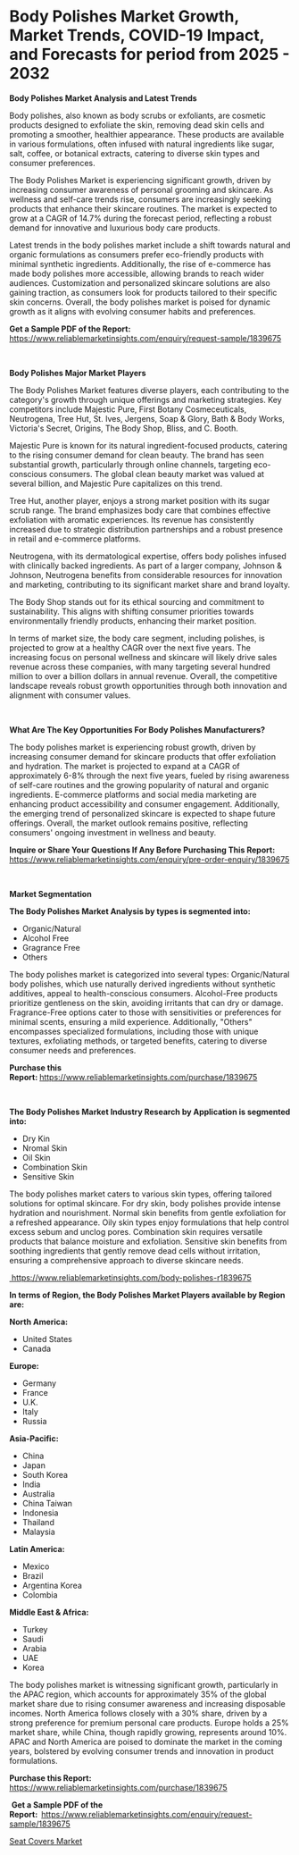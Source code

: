<p><h1>Body Polishes Market Growth, Market Trends, COVID-19 Impact, and Forecasts for period from 2025 - 2032</h1></p><p><strong>Body Polishes Market Analysis and Latest Trends</strong></p>
<p><p>Body polishes, also known as body scrubs or exfoliants, are cosmetic products designed to exfoliate the skin, removing dead skin cells and promoting a smoother, healthier appearance. These products are available in various formulations, often infused with natural ingredients like sugar, salt, coffee, or botanical extracts, catering to diverse skin types and consumer preferences.</p><p>The Body Polishes Market is experiencing significant growth, driven by increasing consumer awareness of personal grooming and skincare. As wellness and self-care trends rise, consumers are increasingly seeking products that enhance their skincare routines. The market is expected to grow at a CAGR of 14.7% during the forecast period, reflecting a robust demand for innovative and luxurious body care products.</p><p>Latest trends in the body polishes market include a shift towards natural and organic formulations as consumers prefer eco-friendly products with minimal synthetic ingredients. Additionally, the rise of e-commerce has made body polishes more accessible, allowing brands to reach wider audiences. Customization and personalized skincare solutions are also gaining traction, as consumers look for products tailored to their specific skin concerns. Overall, the body polishes market is poised for dynamic growth as it aligns with evolving consumer habits and preferences.</p></p>
<p><strong>Get a Sample PDF of the Report:&nbsp;</strong> <a href="https://www.reliablemarketinsights.com/enquiry/request-sample/1839675?utm_campaign=2112&utm_medium=2&utm_source=Github&utm_content=ia&utm_term=04042025&utm_id=body-polishes">https://www.reliablemarketinsights.com/enquiry/request-sample/1839675</a></p>
<p>&nbsp;</p>
<p><strong>Body Polishes Major Market Players</strong></p>
<p><p>The Body Polishes Market features diverse players, each contributing to the category's growth through unique offerings and marketing strategies. Key competitors include Majestic Pure, First Botany Cosmeceuticals, Neutrogena, Tree Hut, St. Ives, Jergens, Soap & Glory, Bath & Body Works, Victoria's Secret, Origins, The Body Shop, Bliss, and C. Booth. </p><p>Majestic Pure is known for its natural ingredient-focused products, catering to the rising consumer demand for clean beauty. The brand has seen substantial growth, particularly through online channels, targeting eco-conscious consumers. The global clean beauty market was valued at several billion, and Majestic Pure capitalizes on this trend.</p><p>Tree Hut, another player, enjoys a strong market position with its sugar scrub range. The brand emphasizes body care that combines effective exfoliation with aromatic experiences. Its revenue has consistently increased due to strategic distribution partnerships and a robust presence in retail and e-commerce platforms.</p><p>Neutrogena, with its dermatological expertise, offers body polishes infused with clinically backed ingredients. As part of a larger company, Johnson & Johnson, Neutrogena benefits from considerable resources for innovation and marketing, contributing to its significant market share and brand loyalty.</p><p>The Body Shop stands out for its ethical sourcing and commitment to sustainability. This aligns with shifting consumer priorities towards environmentally friendly products, enhancing their market position.</p><p>In terms of market size, the body care segment, including polishes, is projected to grow at a healthy CAGR over the next five years. The increasing focus on personal wellness and skincare will likely drive sales revenue across these companies, with many targeting several hundred million to over a billion dollars in annual revenue. Overall, the competitive landscape reveals robust growth opportunities through both innovation and alignment with consumer values.</p></p>
<p>&nbsp;</p>
<p><strong>What Are The Key Opportunities For Body Polishes Manufacturers?</strong></p>
<p><p>The body polishes market is experiencing robust growth, driven by increasing consumer demand for skincare products that offer exfoliation and hydration. The market is projected to expand at a CAGR of approximately 6-8% through the next five years, fueled by rising awareness of self-care routines and the growing popularity of natural and organic ingredients. E-commerce platforms and social media marketing are enhancing product accessibility and consumer engagement. Additionally, the emerging trend of personalized skincare is expected to shape future offerings. Overall, the market outlook remains positive, reflecting consumers' ongoing investment in wellness and beauty.</p></p>
<p><strong>Inquire or Share Your Questions If Any Before Purchasing This Report:</strong> <a href="https://www.reliablemarketinsights.com/enquiry/pre-order-enquiry/1839675?utm_campaign=2112&utm_medium=2&utm_source=Github&utm_content=ia&utm_term=04042025&utm_id=body-polishes">https://www.reliablemarketinsights.com/enquiry/pre-order-enquiry/1839675</a></p>
<p>&nbsp;</p>
<p><strong>Market Segmentation</strong></p>
<p><strong>The Body Polishes Market Analysis by types is segmented into:</strong></p>
<p><ul><li>Organic/Natural</li><li>Alcohol Free</li><li>Gragrance Free</li><li>Others</li></ul></p>
<p><p>The body polishes market is categorized into several types: Organic/Natural body polishes, which use naturally derived ingredients without synthetic additives, appeal to health-conscious consumers. Alcohol-Free products prioritize gentleness on the skin, avoiding irritants that can dry or damage. Fragrance-Free options cater to those with sensitivities or preferences for minimal scents, ensuring a mild experience. Additionally, "Others" encompasses specialized formulations, including those with unique textures, exfoliating methods, or targeted benefits, catering to diverse consumer needs and preferences.</p></p>
<p><strong>Purchase this Report:&nbsp;</strong><a href="https://www.reliablemarketinsights.com/purchase/1839675?utm_campaign=2112&utm_medium=2&utm_source=Github&utm_content=ia&utm_term=04042025&utm_id=body-polishes">https://www.reliablemarketinsights.com/purchase/1839675</a></p>
<p>&nbsp;</p>
<p><strong>The Body Polishes Market Industry Research by Application is segmented into:</strong></p>
<p><ul><li>Dry Kin</li><li>Nromal Skin</li><li>Oil Skin</li><li>Combination Skin</li><li>Sensitive Skin</li></ul></p>
<p><p>The body polishes market caters to various skin types, offering tailored solutions for optimal skincare. For dry skin, body polishes provide intense hydration and nourishment. Normal skin benefits from gentle exfoliation for a refreshed appearance. Oily skin types enjoy formulations that help control excess sebum and unclog pores. Combination skin requires versatile products that balance moisture and exfoliation. Sensitive skin benefits from soothing ingredients that gently remove dead cells without irritation, ensuring a comprehensive approach to diverse skincare needs.</p></p>
<p><a href="https://www.reliablemarketinsights.com/body-polishes-r1839675?utm_campaign=2112&utm_medium=2&utm_source=Github&utm_content=ia&utm_term=04042025&utm_id=body-polishes">&nbsp;https://www.reliablemarketinsights.com/body-polishes-r1839675</a></p>
<p><strong>In terms of Region, the Body Polishes Market Players available by Region are:</strong></p>
<p>
    <p> <strong> North America: </strong>
        <ul>
            <li>United States</li>
            <li>Canada</li>
        </ul>
        </p> 
    <p> <strong> Europe: </strong>
        <ul>
            <li>Germany</li>
            <li>France</li>
            <li>U.K.</li>
            <li>Italy</li>
            <li>Russia</li>
        </ul>
        </p> 
    <p> <strong> Asia-Pacific: </strong>
        <ul>
            <li>China</li>
            <li>Japan</li>
            <li>South Korea</li>
            <li>India</li>
            <li>Australia</li>
            <li>China Taiwan</li>
            <li>Indonesia</li>
            <li>Thailand</li>
            <li>Malaysia</li>
        </ul>
        </p> 
    <p> <strong> Latin America: </strong>
        <ul>
            <li>Mexico</li>
            <li>Brazil</li>
            <li>Argentina Korea</li>
            <li>Colombia</li>
        </ul>
        </p> 
    <p> <strong> Middle East & Africa: </strong>
        <ul>
            <li>Turkey</li>
            <li>Saudi</li>
            <li>Arabia</li>
            <li>UAE</li>
            <li>Korea</li>
        </ul>
    </p>
    </p>
<p><p>The body polishes market is witnessing significant growth, particularly in the APAC region, which accounts for approximately 35% of the global market share due to rising consumer awareness and increasing disposable incomes. North America follows closely with a 30% share, driven by a strong preference for premium personal care products. Europe holds a 25% market share, while China, though rapidly growing, represents around 10%. APAC and North America are poised to dominate the market in the coming years, bolstered by evolving consumer trends and innovation in product formulations.</p></p>
<p><strong>Purchase this Report: </strong><a href="https://www.reliablemarketinsights.com/purchase/1839675?utm_campaign=2112&utm_medium=2&utm_source=Github&utm_content=ia&utm_term=04042025&utm_id=body-polishes">https://www.reliablemarketinsights.com/purchase/1839675</a></p>
<p>&nbsp;<strong>Get a Sample PDF of the Report:&nbsp;&nbsp;</strong><a href="https://www.reliablemarketinsights.com/enquiry/request-sample/1839675?utm_campaign=2112&utm_medium=2&utm_source=Github&utm_content=ia&utm_term=04042025&utm_id=body-polishes">https://www.reliablemarketinsights.com/enquiry/request-sample/1839675</a></p>
<p><strong></strong></p>
<p><p><a href="https://github.com/aaryaheron0c/Market-Research-Report-List-1/blob/main/seat-covers-market.md?utm_campaign=2112&utm_medium=2&utm_source=Github&utm_content=ia&utm_term=04042025&utm_id=body-polishes">Seat Covers Market</a></p></p>